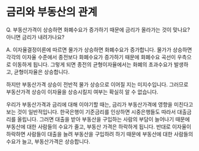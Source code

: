 # 금리와 부동산의 관계

Q. 부동산가격이 상승하면 화폐수요가 증가하기 때문에 금리가 올라가는 것이 맞나요? 아니면 금리가 내려가나요?


A. 이자율결정이론에 따르면 물가가 상승하면 화폐수요가 증가합니다. 물가가 상승하면 각각의 이자율 수준에서 종전보다 화폐수요가 증가하기 때문에 화폐수요 곡선이 우측으로 이동하게 됩니다. 그렇게 되면 종전의 균형이자율에서는 화폐의 초과수요가 발생하고, 균형이자율은 상승합니다.

 

하지만 부동산가격 상승이 전반적 물가 상승으로 이어질 지는 미지수입니다. 그러므로 부동산가격 상승이 이자율을 상승시킬지 여부는 확실히 알 수 없습니다.

 

우리가 부동산가격과 금리에 대해 이야기할 때는, 금리가 부동산가격에 영향을 미친다고 보는 것이 일반적입니다. 한국은행이 기준금리를 인상하면 시중은행들도 따라서 대출금리를 올립니다. 그러면 대출을 받아 부동산을 구입하는 사람의 부담이 늘어나기 때문에 부동산에 대한 사람들의 수요가 줄고, 부동산 가격은 하락하게 됩니다. 반대로 이자율이 하락하면 사람들이 대출을 늘려 부동산을 구입하려 하기 때문에 부동산에 대한 사람들의 수요가 늘고, 부동산가격은 상승합니다.

